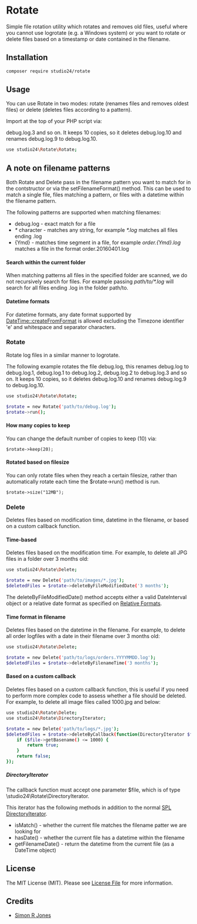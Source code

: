 # Rotate

Simple file rotation utility which rotates and removes old files, useful where you cannot use logrotate (e.g. a Windows system) 
or you want to rotate or delete files based on a timestamp or date contained in the filename. 

## Installation

```sh
composer require studio24/rotate
```

## Usage

You can use Rotate in two modes: rotate (renames files and removes oldest files) or delete (deletes files according to a pattern).

Import at the top of your PHP script via:

debug.log.3 and so on. It keeps 10 copies, so it deletes debug.log.10 and renames debug.log.9 to debug.log.10.

```sh
use studio24\Rotate\Rotate;
```

## A note on filename patterns

Both Rotate and Delete pass in the filename pattern you want to match for in the contstructor or via the setFilenameFormat() method.
This can be used to match a single file, files matching a pattern, or files with a datetime within the filename pattern. 

The following patterns are supported when matching filenames:

* debug.log - exact match for a file
* _*_ character - matches any string, for example _*.log_ matches all files ending .log
* {Ymd} - matches time segment in a file, for example _order.{Ymd}.log_ matches a file in the format order.20160401.log

#### Search within the current folder
When matching patterns all files in the specified folder are scanned, we do not recursively search for files. For example 
passing _path/to/*.log_ will search for all files ending .log in the folder path/to.

#### Datetime formats
For datetime formats, any date format supported by [DateTime::createFromFormat](http://php.net/datetime.createfromformat) is allowed 
excluding the Timezone identifier 'e' and whitespace and separator characters. 

### Rotate

Rotate log files in a similar manner to logrotate.

The following example rotates the file debug.log, this renames debug.log to debug.log.1, debug.log.1 to debug.log.2, debug.log.2 to 
debug.log.3 and so on. It keeps 10 copies, so it deletes debug.log.10 and renames debug.log.9 to debug.log.10.

```sh
use studio24\Rotate\Rotate;

$rotate = new Rotate('path/to/debug.log');
$rotate->run();
```

#### How many copies to keep

You can change the default number of copies to keep (10) via:

```
$rotate->keep(20);
```

#### Rotated based on filesize
You can only rotate files when they reach a certain filesize, rather than automatically rotate each time the $rotate->run() method is run.
 
```
$rotate->size("12MB");
```

### Delete

Deletes files based on modification time, datetime in the filename, or based on a custom callback function.

#### Time-based

Deletes files based on the modification time. For example, to delete all JPG files in a folder over 3 months old: 

```sh
use studio24\Rotate\Delete;

$rotate = new Delete('path/to/images/*.jpg');
$deletedFiles = $rotate->deleteByFileModifiedDate('3 months');
```

The deleteByFileModifiedDate() method accepts either a valid DateInterval object or a relative date format as specified on 
[Relative Formats](http://php.net/manual/en/datetime.formats.relative.php).

#### Time format in filename
Deletes files based on the datetime in the filename. For example, to delete all  order logfiles with a date in their 
filename over 3 months old:

```sh
use studio24\Rotate\Delete;

$rotate = new Delete('path/to/logs/orders.YYYYMMDD.log');
$deletedFiles = $rotate->deleteByFilenameTime('3 months');
```

#### Based on a custom callback 
Deletes files based on a custom callback function, this is useful if you need to perform more complex code to assess whether a file
should be deleted. For example, to delete all image files called 1000.jpg and below:

```sh
use studio24\Rotate\Delete;
use studio24\Rotate\DirectoryIterator;

$rotate = new Delete('path/to/logs/*.jpg');
$deletedFiles = $rotate->deleteByCallback(function(DirectoryIterator $file){
    if ($file->getBasename() <= 1000) {
        return true;
    } 
    return false;
});
```

##### DirectoryIterator
The callback function must accept one parameter $file, which is of type \studio24\Rotate\DirectoryIterator.

This iterator has the following methods in addition to the normal [SPL DirectoryIterator](http://php.net/DirectoryIterator).

* isMatch() - whether the current file matches the filename patter we are looking for
* hasDate() - whether the current file has a datetime within the filename
* getFilenameDate() - return the datetime from the current file (as a DateTime object)

## License

The MIT License (MIT). Please see [License File](LICENSE.md) for more information.

## Credits

- [Simon R Jones](https://github.com/simonrjones)